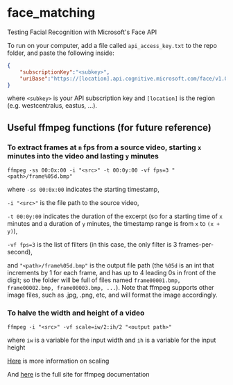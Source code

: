 # face_matching
Testing Facial Recognition with Microsoft's Face API

To run on your computer, add a file called `api_access_key.txt` to the repo folder, and paste the following inside:
``` json
{
	"subscriptionKey":"<subkey>",
	"uriBase":"https://[location].api.cognitive.microsoft.com/face/v1.0/"
}
```
where `<subkey>` is your API subscription key and `[location]` is the region (e.g. westcentralus, eastus, ...).

## Useful ffmpeg functions (for future reference)
### To extract frames at `n` fps from a source video, starting `x` minutes into the video and lasting `y` minutes

``` shell
ffmpeg -ss 00:0x:00 -i "<src>" -t 00:0y:00 -vf fps=3 "<path>/frame%05d.bmp"
```

where `-ss 00:0x:00` indicates the starting timestamp,

`-i "<src>"` is the file path to the source video, 

`-t 00:0y:00` indicates the duration of the excerpt (so for a starting time of `x` minutes and a duration of `y` minutes, the timestamp range is from `x` to `(x + y)`), 

`-vf fps=3` is the list of filters (in this case, the only filter is 3 frames-per-second), 

and `"<path>/frame%05d.bmp"` is the output file path (the `%05d` is an int that increments by 1 for each frame, and has up to 4 leading 0s in front of the digit; so the folder will be full of files named `frame00001.bmp, frame00002.bmp, frame00003.bmp, ...`). Note that ffmpeg supports other image files, such as .jpg, .png, etc, and will format the image accordingly.

### To halve the width and height of a video
```shell
ffmpeg -i "<src>" -vf scale=iw/2:ih/2 "<output path>"
```
where `iw` is a variable for the input width and `ih` is a variable for the input height

[Here](https://trac.ffmpeg.org/wiki/Scaling) is more information on scaling

And [here](https://ffmpeg.org/ffmpeg.html) is the full site for ffmpeg documentation
